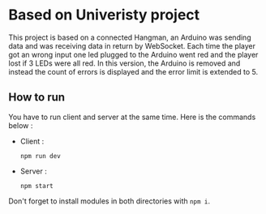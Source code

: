 # Based on Univeristy project

This project is based on a connected Hangman, an Arduino was sending data and was receiving data in return by WebSocket. Each time the player got an wrong input one led plugged to the Arduino went red and the player lost if 3 LEDs were all red. In this version, the Arduino is removed and instead the count of errors is displayed and the error limit is extended to 5.

## How to run

You have to run client and server at the same time. Here is the commands below :

- Client : 

    ```
    npm run dev
    ```

- Server :

    ```
    npm start
    ```

Don't forget to install modules in both directories with `npm i`.